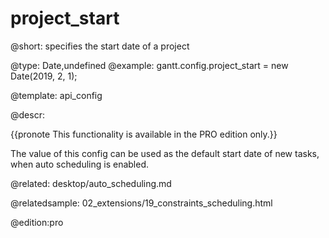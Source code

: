 project_start
=============


@short:
	specifies the start date of a project

@type: Date,undefined
@example:
gantt.config.project_start = new Date(2019, 2, 1);

@template:	api_config

@descr:

{{pronote This functionality is available in the PRO edition only.}}

The value of this config can be used as the default start date of new tasks, when auto scheduling is enabled.


@related:
desktop/auto_scheduling.md

@relatedsample:
02_extensions/19_constraints_scheduling.html

@edition:pro



